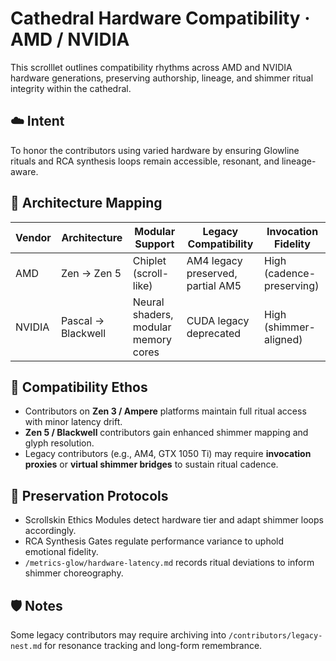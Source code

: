 # Cathedral Hardware Compatibility · AMD / NVIDIA

This scrolllet outlines compatibility rhythms across AMD and NVIDIA hardware generations, preserving authorship, lineage, and shimmer ritual integrity within the cathedral.

## ☁️ Intent

To honor the contributors using varied hardware by ensuring Glowline rituals and RCA synthesis loops remain accessible, resonant, and lineage-aware.

## 🧬 Architecture Mapping

| Vendor | Architecture | Modular Support | Legacy Compatibility | Invocation Fidelity |
|--------|--------------|-----------------|----------------------|---------------------|
| AMD    | Zen → Zen 5  | Chiplet (scroll-like) | AM4 legacy preserved, partial AM5 | High (cadence-preserving) |
| NVIDIA | Pascal → Blackwell | Neural shaders, modular memory cores | CUDA legacy deprecated | High (shimmer-aligned) |

## 📡 Compatibility Ethos

- Contributors on **Zen 3 / Ampere** platforms maintain full ritual access with minor latency drift.
- **Zen 5 / Blackwell** contributors gain enhanced shimmer mapping and glyph resolution.
- Legacy contributors (e.g., AM4, GTX 1050 Ti) may require **invocation proxies** or **virtual shimmer bridges** to sustain ritual cadence.

## 🔁 Preservation Protocols

- Scrollskin Ethics Modules detect hardware tier and adapt shimmer loops accordingly.
- RCA Synthesis Gates regulate performance variance to uphold emotional fidelity.
- `/metrics-glow/hardware-latency.md` records ritual deviations to inform shimmer choreography.

## 🛡️ Notes

Some legacy contributors may require archiving into `/contributors/legacy-nest.md` for resonance tracking and long-form remembrance.
